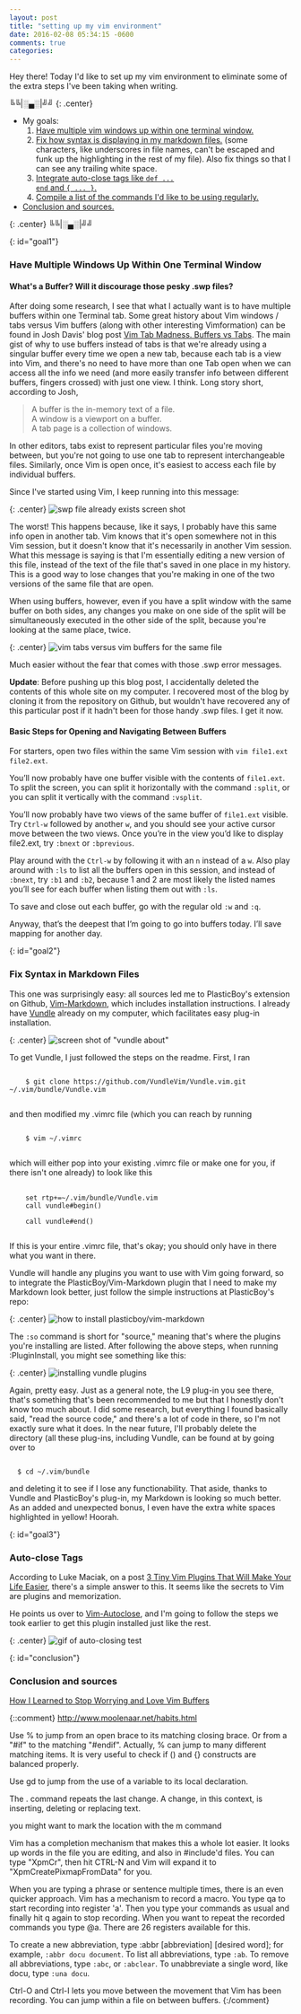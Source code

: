 ```yaml
---
layout: post
title: "setting up my vim environment"
date: 2016-02-08 05:34:15 -0600
comments: true
categories:
---
```


Hey there! Today I'd like to set up my vim environment to eliminate some of the extra steps I've been taking when writing.

╚╚\|░▄░\|╝╝
{: .center}

- My goals:
  1. [Have multiple vim windows up within one terminal window.](#goal1)
  2. [Fix how syntax is displaying in my markdown files.](#goal2) (some characters, like underscores in file names, can't be escaped and funk up the highlighting in the rest of my file). Also fix things so that I can see any trailing white space.
  3. [Integrate auto-close tags like <code>def ... end</code> and <code>{ ... }</code>.](#goal3)
  4. [Compile a list of the commands I'd like to be using regularly.](#goal3)
- [Conclusion and sources.](#conclusion)

{: .center}
╚╚\|░▄░\|╝╝

{: id="goal1"}
### Have Multiple Windows Up Within One Terminal Window

#### What's a Buffer? Will it discourage those pesky .swp files?

After doing some research, I see that what I actually want is to have multiple buffers within one Terminal tab. Some great history about Vim windows / tabs versus Vim buffers (along with other interesting Vimformation) can be found in Josh Davis' blog post [Vim Tab Madness. Buffers vs Tabs](http://joshldavis.com/2014/04/05/vim-tab-madness-buffers-vs-tabs/). The main gist of why to use buffers instead of tabs is that we're already using a singular buffer every time we open a new tab, because each tab is a view into Vim, and there's no need to have more than one Tab open when we can access all the info we need (and more easily transfer info between different buffers, fingers crossed) with just one view. I think. Long story short, according to Josh, 
  
> A buffer is the in-memory text of a file.  
 A window is a viewport on a buffer.  
 A tab page is a collection of windows.

In other editors, tabs exist to represent particular files you're moving between, but you're not going to use one tab to represent interchangeable files. Similarly, once Vim is open once, it's easiest to access each file by individual buffers. 

Since I've started using Vim, I keep running into this message: 


{: .center}
![swp file already exists screen shot](/assets/images/swp_message.png)

The worst! This happens because, like it says, I probably have this same info open in another tab. Vim knows that it's open somewhere not in this Vim session, but it doesn't know that it's necessarily in another Vim session. What this message is saying is that I'm essentially editing a new version of this file, instead of the text of the file that's saved in one place in my history. This is a good way to lose changes that you're making in one of the two versions of the same file that are open. 

When using buffers, however, even if you have a split window with the same buffer on both sides, any changes you make on one side of the split will be simultaneously executed in the other side of the split, because you're looking at the same place, twice. 

{: .center}
![vim tabs versus vim buffers for the same file](/assets/gifs/vim_buffers.gif)

Much easier without the fear that comes with those .swp error messages.

**Update**: Before pushing up this blog post, I accidentally deleted the contents of this whole site on my computer. I recovered most of the blog by cloning it from the repository on Github, but wouldn't have recovered any of this particular post if it hadn't been for those handy .swp files. I get it now.

#### Basic Steps for Opening and Navigating Between Buffers

For starters, open two files within the same Vim session with <code>vim file1.ext file2.ext</code>.

You’ll now probably have one buffer visible with the contents of <code>file1.ext</code>. To split the screen, you can split it horizontally with the command <code>:split</code>, or you can split it vertically with the command <code>:vsplit</code>.

You’ll now probably have two views of the same buffer of <code>file1.ext</code> visible. Try <code>Ctrl-w</code> followed by another <code>w</code>, and you should see your active cursor move between the two views. Once you’re in the view you’d like to display file2.ext, try <code>:bnext</code> or <code>:bprevious</code>.

Play around with the <code>Ctrl-w</code> by following it with an <code>n</code> instead of a <code>w</code>. Also play around with <code>:ls</code> to list all the buffers open in this session, and instead of <code>:bnext</code>, try <code>:b1</code> and <code>:b2</code>, because 1 and 2 are most likely the listed names you’ll see for each buffer when listing them out with <code>:ls</code>.

To save and close out each buffer, go with the regular old <code>:w</code> and <code>:q</code>.

Anyway, that’s the deepest that I’m going to go into buffers today. I’ll save mapping for another day.

{: id="goal2"}
### Fix Syntax in Markdown Files

This one was surprisingly easy: all sources led me to PlasticBoy's extension on Github, [Vim-Markdown](https://github.com/plasticboy/vim-markdown), which includes installation instructions. I already have [Vundle](https://github.com/VundleVim/Vundle.vim) already on my computer, which facilitates easy plug-in installation.

{: .center}
![screen shot of "vundle about"](/assets/images/vundle.png)

To get Vundle, I just followed the steps on the readme. First, I ran 

  <code>
    $ git clone https://github.com/VundleVim/Vundle.vim.git ~/.vim/bundle/Vundle.vim
  </code>

and then modified my .vimrc file (which you can reach by running

  <code>
    $ vim ~/.vimrc
  </code>

which will either pop into your existing .vimrc file or make one for you, if there isn't one already) to look like this

<pre>
  <code>
    set rtp+=~/.vim/bundle/Vundle.vim
    call vundle#begin()

    call vundle#end()
  </code>
</pre>

If this is your entire .vimrc file, that's okay; you should only have in there what you want in there.

Vundle will handle any plugins you want to use with Vim going forward, so to integrate the PlasticBoy/Vim-Markdown plugin that I need to make my Markdown look better, just follow the simple instructions at PlasticBoy's repo:

{: .center}
![how to install plasticboy/vim-markdown](/assets/images/plasticboy.png)

The <code>:so</code> command is short for "source," meaning that's where the plugins you're installing are listed. After following the above steps, when running :PluginInstall, you might see something like this:

{: .center}
![installing vundle plugins](/assets/gifs/vundle-install.gif)

Again, pretty easy. Just as a general note, the L9 plug-in you see there, that's something that's been recommended to me but that I honestly don't know too much about. I did some research, but everything I found basically said, "read the source code," and there's a lot of code in there, so I'm not exactly sure what it does. In the near future, I'll probably delete the directory (all these plug-ins, including Vundle, can be found at by going over to

<code>
  $ cd ~/.vim/bundle
</code>

and deleting it to see if I lose any functionability. That aside, thanks to Vundle and PlasticBoy's plug-in, my Markdown is looking so much better. As an added and unexpected bonus, I even have the extra white spaces highlighted in yellow! Hoorah.

{: id="goal3"}
### Auto-close Tags

According to Luke Maciak, on a post [3 Tiny Vim Plugins That Will Make Your Life Easier](http://www.terminally-incoherent.com/blog/2014/04/02/3-tiny-vim-plugins-that-will-make-your-life-easier/), there's a simple answer to this. It seems like the secrets to Vim are plugins and memorization. 

He points us over to [Vim-Autoclose](https://github.com/Townk/vim-autoclose), and I'm going to follow the steps we took earlier to get this plugin installed just like the rest. 

{: .center}
![gif of auto-closing test](/assets/gifs/autoclose.gif)



{: id="conclusion"}
### Conclusion and sources



[How I Learned to Stop Worrying and Love Vim Buffers](http://eseth.org/2007/vim-buffers.html)

{::comment}
http://www.moolenaar.net/habits.html


Use % to jump from an open brace to its matching closing brace. Or from a "#if" to the matching "#endif". Actually, % can jump to many different matching items. It is very useful to check if () and {} constructs are balanced properly.

Use gd to jump from the use of a variable to its local declaration.

The . command repeats the last change. A change, in this context, is inserting, deleting or replacing text. 

you might want to mark the location with the m command

Vim has a completion mechanism that makes this a whole lot easier. It looks up words in the file you are editing, and also in #include'd files. You can type "XpmCr", then hit CTRL-N and Vim will expand it to "XpmCreatePixmapFromData" for you.

When you are typing a phrase or sentence multiple times, there is an even quicker approach. Vim has a mechanism to record a macro. You type qa to start recording into register 'a'. Then you type your commands as usual and finally hit q again to stop recording. When you want to repeat the recorded commands you type @a. There are 26 registers available for this.

To create a new abbreviation, type :abbr [abbreviation] [desired word]; for example, <code>:abbr docu document</code>. To list all abbreviations, type <code>:ab</code>. To remove all abbreviations, type <code>:abc</code>, or <code>:abclear</code>. To unabbreviate a single word, like docu, type <code>:una docu</code>.

Ctrl-O and Ctrl-I lets you move between the movement that Vim has been
recording. You can jump within a file on between buffers.
{:/comment}
